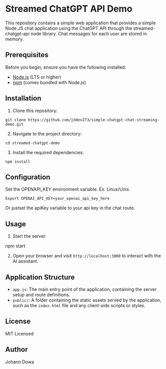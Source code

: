 # Streamed ChatGPT API Demo

This repository contains a simple web application that provides a simple Node.JS chat application using the ChatGPT API through the streamed-chatgpt-api node library. Chat messages for each user are stored in memory.

## Prerequisites

Before you begin, ensure you have the following installed:

- [Node.js](https://nodejs.org/en/download/) (LTS or higher)
- [npm](https://www.npmjs.com/get-npm) (comes bundled with Node.js)

## Installation

1. Clone this repository:

```
git clone https://github.com/jddev273/simple-chatgpt-chat-streaming-demo.git
```


2. Navigate to the project directory:

```
cd streamed-chatgpt-demo
```

3. Install the required dependencies:

```
npm install
```

## Configuration

Set the OPENAPI_KEY environment variable.  Ex. Linux/Unix.

```
Export OPENAI_API_KEY=your_openai_api_key_here
```

Or justset the apiKey variable to your api key in the chat route.

## Usage

1. Start the server:

npm start


2. Open your browser and visit `http://localhost:3000` to interact with the AI assistant.

## Application Structure

- `app.js`: The main entry point of the application, containing the server setup and route definitions.
- `public/`: A folder containing the static assets served by the application, such as the `index.html` file and any client-side scripts or styles.

## License

MIT Licensed

## Author

Johann Dowa
